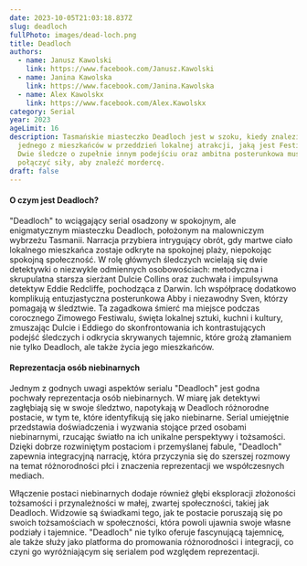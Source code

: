 ```yaml
---
date: 2023-10-05T21:03:18.837Z
slug: deadloch
fullPhoto: images/dead-loch.png
title: Deadloch
authors:
  - name: Janusz Kawolski
    link: https://www.facebook.com/Janusz.Kawolski
  - name: Janina Kawolska
    link: https://www.facebook.com/Janina.Kawolska
  - name: Alex Kawolskx
    link: https://www.facebook.com/Alex.Kawolskx
category: Serial
year: 2023
ageLimit: 16
description: Tasmańskie miasteczko Deadloch jest w szoku, kiedy znaleziono ciało
  jednego z mieszkańców w przeddzień lokalnej atrakcji, jaką jest Festiwal Zimy.
  Dwie śledcze o zupełnie innym podejściu oraz ambitna posterunkowa muszą
  połączyć siły, aby znaleźć mordercę.
draft: false
---
```

#### O czym jest Deadloch?

"Deadloch" to wciągający serial osadzony w spokojnym, ale enigmatycznym miasteczku Deadloch, położonym na malowniczym wybrzeżu Tasmanii. Narracja przybiera intrygujący obrót, gdy martwe ciało lokalnego mieszkańca zostaje odkryte na spokojnej plaży, niepokojąc spokojną społeczność. W rolę głównych śledczych wcielają się dwie detektywki o niezwykle odmiennych osobowościach: metodyczna i skrupulatna starsza sierżant Dulcie Collins oraz zuchwała i impulsywna detektyw Eddie Redcliffe, pochodząca z Darwin. Ich współpracę dodatkowo komplikują entuzjastyczna posterunkowa Abby i niezawodny Sven, którzy pomagają w śledztwie. Ta zagadkowa śmierć ma miejsce podczas corocznego Zimowego Festiwalu, święta lokalnej sztuki, kuchni i kultury, zmuszając Dulcie i Eddiego do skonfrontowania ich kontrastujących podejść śledczych i odkrycia skrywanych tajemnic, które grożą złamaniem nie tylko Deadloch, ale także życia jego mieszkańców.

#### R﻿eprezentacja osób niebinarnych

Jednym z godnych uwagi aspektów serialu "Deadloch" jest godna pochwały reprezentacja osób niebinarnych. W miarę jak detektywi zagłębiają się w swoje śledztwo, napotykają w Deadloch różnorodne postacie, w tym te, które identyfikują się jako niebinarne. Serial umiejętnie przedstawia doświadczenia i wyzwania stojące przed osobami niebinarnymi, rzucając światło na ich unikalne perspektywy i tożsamości. Dzięki dobrze rozwiniętym postaciom i przemyślanej fabule, "Deadloch" zapewnia integracyjną narrację, która przyczynia się do szerszej rozmowy na temat różnorodności płci i znaczenia reprezentacji we współczesnych mediach.

Włączenie postaci niebinarnych dodaje również głębi eksploracji złożoności tożsamości i przynależności w małej, zwartej społeczności, takiej jak Deadloch. Widzowie są świadkami tego, jak te postacie poruszają się po swoich tożsamościach w społeczności, która powoli ujawnia swoje własne podziały i tajemnice. "Deadloch" nie tylko oferuje fascynującą tajemnicę, ale także służy jako platforma do promowania różnorodności i integracji, co czyni go wyróżniającym się serialem pod względem reprezentacji.